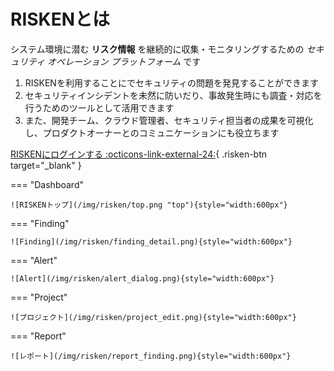 # RISKENとは

システム環境に潜む **リスク情報** を継続的に収集・モニタリングするための _セキュリティ オペレーション プラットフォーム_ です

1. RISKENを利用することにでセキュリティの問題を発見することができます
2. セキュリティインシデントを未然に防いだり、事故発生時にも調査・対応を行うためのツールとして活用できます
3. また、開発チーム、クラウド管理者、セキュリティ担当者の成果を可視化し、プロダクトオーナーとのコミュニケーションにも役立ちます

[RISKENにログインする :octicons-link-external-24:](https://console.security-hub.jp/){ .risken-btn target="_blank" }

=== "Dashboard"

    ![RISKENトップ](/img/risken/top.png "top"){style="width:600px"}

=== "Finding"

    ![Finding](/img/risken/finding_detail.png){style="width:600px"}

=== "Alert"

    ![Alert](/img/risken/alert_dialog.png){style="width:600px"}

=== "Project"

    ![プロジェクト](/img/risken/project_edit.png){style="width:600px"}

=== "Report"

    ![レポート](/img/risken/report_finding.png){style="width:600px"}


